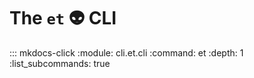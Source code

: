 # The `et` 👽 CLI

::: mkdocs-click
    :module: cli.et.cli
    :command: et
    :depth: 1
    :list_subcommands: true
